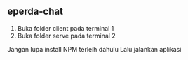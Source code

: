 eperda-chat
-- 
1. Buka folder client pada terminal 1
2. Buka folder serve pada terminal 2

Jangan lupa install NPM terleih dahulu
Lalu jalankan aplikasi
